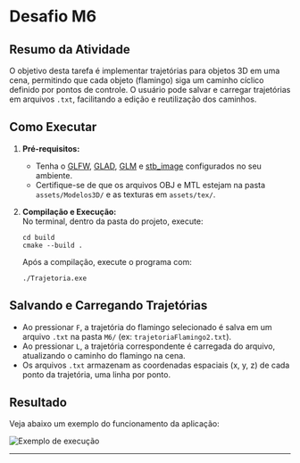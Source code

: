 # Desafio M6

## Resumo da Atividade

O objetivo desta tarefa é implementar trajetórias para objetos 3D em uma cena, permitindo que cada objeto (flamingo) siga um caminho cíclico definido por pontos de controle. O usuário pode salvar e carregar trajetórias em arquivos `.txt`, facilitando a edição e reutilização dos caminhos. 

## Como Executar

1. **Pré-requisitos:**  
   - Tenha o [GLFW](https://www.glfw.org/), [GLAD](https://glad.dav1d.de/), [GLM](https://glm.g-truc.net/0.9.9/index.html) e [stb_image](https://github.com/nothings/stb) configurados no seu ambiente.
   - Certifique-se de que os arquivos OBJ e MTL estejam na pasta `assets/Modelos3D/` e as texturas em `assets/tex/`.

2. **Compilação e Execução:**  
   No terminal, dentro da pasta do projeto, execute:
   ```
   cd build
   cmake --build .
   ```
   Após a compilação, execute o programa com:
   ```
   ./Trajetoria.exe
   ```

## Salvando e Carregando Trajetórias

- Ao pressionar `F`, a trajetória do flamingo selecionado é salva em um arquivo `.txt` na pasta `M6/` (ex: `trajetoriaFlamingo2.txt`).
- Ao pressionar `L`, a trajetória correspondente é carregada do arquivo, atualizando o caminho do flamingo na cena.
- Os arquivos `.txt` armazenam as coordenadas espaciais (x, y, z) de cada ponto da trajetória, uma linha por ponto.

## Resultado

Veja abaixo um exemplo do funcionamento da aplicação:

![Exemplo de execução](M6.gif)

---
